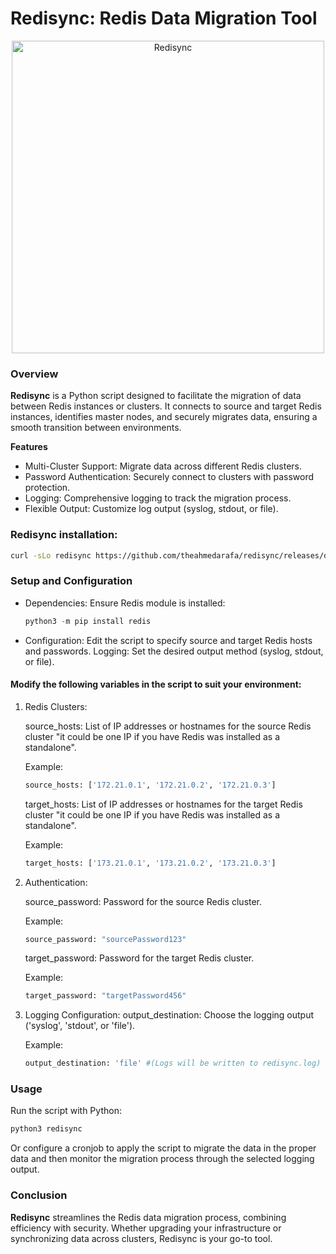 # **Redisync**: Redis Data Migration Tool
<p align="center">
  <img src="https://github.com/theahmedarafa/redisync/assets/27172527/6cb04cd2-a9fc-4e3b-8e97-9f60a6583e11" alt="Redisync" width="500">
</p>

### Overview

**Redisync** is a Python script designed to facilitate the migration of data between Redis instances or clusters. It connects to source and target Redis instances, identifies master nodes, and securely migrates data, ensuring a smooth transition between environments.

**Features**

- Multi-Cluster Support: Migrate data across different Redis clusters.
- Password Authentication: Securely connect to clusters with password protection.
- Logging: Comprehensive logging to track the migration process.
- Flexible Output: Customize log output (syslog, stdout, or file).

### Redisync installation:

```bash
curl -sLo redisync https://github.com/theahmedarafa/redisync/releases/download/$(curl -s https://api.github.com/repos/theahmedarafa/redisync/releases/latest | grep tag_name | cut -d '"' -f 4)/redisync
```

### Setup and Configuration

- Dependencies: Ensure Redis module is installed:
    
    ```python
    python3 -m pip install redis
    ```
        
- Configuration: Edit the script to specify source and target Redis hosts and passwords.
    Logging: Set the desired output method (syslog, stdout, or file).

#### Modify the following variables in the script to suit your environment:

1. Redis Clusters:

    source_hosts: List of IP addresses or hostnames for the source Redis cluster "it could be one IP if you have Redis was installed as a standalone".

    Example: 
    ```python
    source_hosts: ['172.21.0.1', '172.21.0.2', '172.21.0.3']
    ```
    
    target_hosts: List of IP addresses or hostnames for the target Redis cluster "it could be one IP if you have Redis was installed as a standalone".
    
    Example: 
    ```python
    target_hosts: ['173.21.0.1', '173.21.0.2', '173.21.0.3']
    ```

2. Authentication:
    
    source_password: Password for the source Redis cluster.
    
    Example: 
    ```python
    source_password: "sourcePassword123"
    ```
    target_password: Password for the target Redis cluster.
    
    Example: 
    ```python
    target_password: "targetPassword456"
    ```

3. Logging Configuration:
    output_destination: Choose the logging output ('syslog', 'stdout', or 'file').
    
    Example: 
    ```python
    output_destination: 'file' #(Logs will be written to redisync.log)
    ```

### Usage

Run the script with Python:

```bash
python3 redisync
```
Or configure a cronjob to apply the script to migrate the data in the proper data and then monitor the migration process through the selected logging output.

### Conclusion

**Redisync** streamlines the Redis data migration process, combining efficiency with security. Whether upgrading your infrastructure or synchronizing data across clusters, Redisync is your go-to tool.
